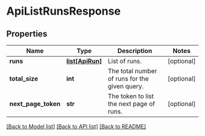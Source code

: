 # ApiListRunsResponse

## Properties
Name | Type | Description | Notes
------------ | ------------- | ------------- | -------------
**runs** | [**list[ApiRun]**](ApiRun.md) | List of runs. | [optional] 
**total_size** | **int** | The total number of runs for the given query. | [optional] 
**next_page_token** | **str** | The token to list the next page of runs. | [optional] 

[[Back to Model list]](../README.md#documentation-for-models) [[Back to API list]](../README.md#documentation-for-api-endpoints) [[Back to README]](../README.md)


